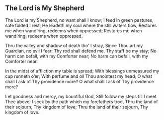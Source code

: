 ## The Lord is My Shepherd

The Lord is my Shepherd, no want shall I know;
I feed in green pastures, safe folded I rest;
He leadeth my soul where the still waters flow,
Restores me when wand’ring, redeems when oppressed;
Restores me when wand’ring, redeems when oppressed.

Thru the valley and shadow of death tho' I stray,
Since Thou art my Guardian, no evil I fear;
Thy rod shall defend me, Thy staff be my stay;
No harm can befall, with my Comforter near;
No harm can befall, with my Comforter near.

In the midst of affliction my table is spread;
With blessings unmeasured my cup runneth o’er;
With perfume and oil Thou anointest my head;
O what shall I ask of Thy providence more?
O what shall I ask of Thy providence more?

Let goodness and mercy, my bountiful God,
Still follow my steps till I meet Thee above:
I seek by the path which my forefathers trod,
Thru the land of their sojourn, Thy kingdom of love;
Thru the land of their sojourn, Thy kingdom of love.
